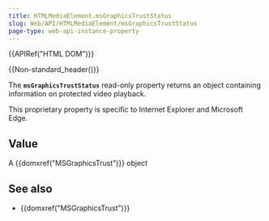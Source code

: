 ```yaml
---
title: HTMLMediaElement.msGraphicsTrustStatus
slug: Web/API/HTMLMediaElement/msGraphicsTrustStatus
page-type: web-api-instance-property
---
```


{{APIRef("HTML DOM")}}

{{Non-standard_header()}}

The **`msGraphicsTrustStatus`** read-only property
returns an object containing information on protected video playback.

This proprietary property is specific to Internet Explorer and Microsoft Edge.

## Value

A {{domxref("MSGraphicsTrust")}} object

## See also

- {{domxref("MSGraphicsTrust")}}
